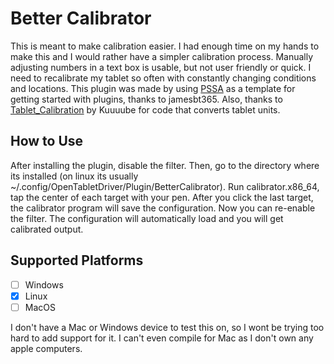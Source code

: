 # Better Calibrator
This is meant to make calibration easier. I had enough time on my hands to make this and I would rather have a simpler calibration process. Manually adjusting numbers in a text box is usable, but not user friendly or quick. I need to recalibrate my tablet so often with constantly changing conditions and locations. This plugin was made by using [PSSA](https://github.com/jamesbt365/PSSA) as a template for getting started with plugins, thanks to jamesbt365. Also, thanks to [Tablet_Calibration](https://github.com/Kuuuube/Tablet_Calibration/tree/main) by Kuuuube for code that converts tablet units.

## How to Use
After installing the plugin, disable the filter. Then, go to the directory where its installed (on linux its usually ~/.config/OpenTabletDriver/Plugin/BetterCalibrator). Run calibrator.x86_64, tap the center of each target with your pen. After you click the last target, the calibrator program will save the configuration. Now you can re-enable the filter. The configuration will automatically load and you will get calibrated output.


## Supported Platforms

- [ ] Windows
- [x] Linux
- [ ] MacOS

I don't have a Mac or Windows device to test this on, so I wont be trying too hard to add support for it. I can't even compile for Mac as I don't own any apple computers.
